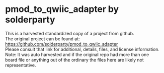 
# pmod_to_qwiic_adapter by solderparty  
This is a harvested standardized copy of a project from github.  
The original project can be found at:  
https://github.com/solderparty/pmod_to_qwiic_adapter  
Please consult that link for additional, details, files, and license information.  
Note: It was auto harvested and if the original repo had more than one board file or anything out of the ordinary the files here are likely not representative.  
    
